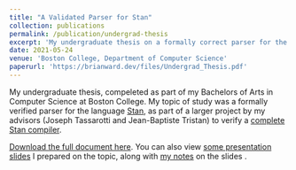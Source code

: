 ```yaml
---
title: "A Validated Parser for Stan"
collection: publications
permalink: /publication/undergrad-thesis
excerpt: 'My undergraduate thesis on a formally correct parser for the Stan language.'
date: 2021-05-24
venue: 'Boston College, Department of Computer Science'
paperurl: 'https://brianward.dev/files/Undergrad_Thesis.pdf'
---
```


My undergraduate thesis, compeleted as part of my Bachelors of Arts in Computer Science
at Boston College. My topic of study was a formally verified parser for the language
[Stan](https://mc-stan.org/), as part of a larger project by my advisors (Joseph Tassarotti and
Jean-Baptiste Tristan) to verify a [complete Stan compiler](https://github.com/jtristan/ProbCompCert/tree/pcp).


[Download the full document here](/files/Undergrad_Thesis.pdf). You can also view
[some presentation slides](/files/Thesis_Slides.pdf) I prepared on the topic, along with
[my notes](/files/Thesis_Slides_Annotated.pdf) on the slides .

